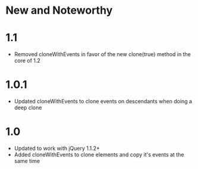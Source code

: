 # New and Noteworthy

# 1.1

* Removed cloneWithEvents in favor of the new clone(true) method in the core of 1.2


# 1.0.1

* Updated cloneWithEvents to clone events on descendants when doing a deep clone


# 1.0

* Updated to work with jQuery 1.1.2+
* Added cloneWithEvents to clone elements and copy it's events at the same time